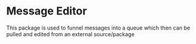 # Message Editor
This package is used to funnel messages into a queue which then can be pulled and edited from an external source/package
